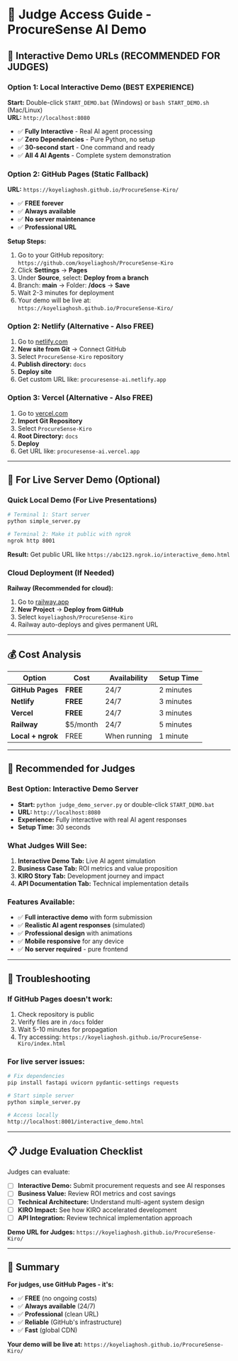 # 🎯 Judge Access Guide - ProcureSense AI Demo

## 🚀 **Interactive Demo URLs (RECOMMENDED FOR JUDGES)**

### **Option 1: Local Interactive Demo (BEST EXPERIENCE)**
**Start:** Double-click `START_DEMO.bat` (Windows) or `bash START_DEMO.sh` (Mac/Linux)  
**URL:** `http://localhost:8080`
- ✅ **Fully Interactive** - Real AI agent processing
- ✅ **Zero Dependencies** - Pure Python, no setup
- ✅ **30-second start** - One command and ready
- ✅ **All 4 AI Agents** - Complete system demonstration

### **Option 2: GitHub Pages (Static Fallback)**
**URL:** `https://koyeliaghosh.github.io/ProcureSense-Kiro/`
- ✅ **FREE forever**
- ✅ **Always available** 
- ✅ **No server maintenance**
- ✅ **Professional URL**

**Setup Steps:**
1. Go to your GitHub repository: `https://github.com/koyeliaghosh/ProcureSense-Kiro`
2. Click **Settings** → **Pages**
3. Under **Source**, select: **Deploy from a branch**
4. Branch: **main** → Folder: **/docs** → **Save**
5. Wait 2-3 minutes for deployment
6. Your demo will be live at: `https://koyeliaghosh.github.io/ProcureSense-Kiro/`

### **Option 2: Netlify (Alternative - Also FREE)**
1. Go to [netlify.com](https://netlify.com)
2. **New site from Git** → Connect GitHub
3. Select `ProcureSense-Kiro` repository
4. **Publish directory:** `docs`
5. **Deploy site**
6. Get custom URL like: `procuresense-ai.netlify.app`

### **Option 3: Vercel (Alternative - Also FREE)**
1. Go to [vercel.com](https://vercel.com)
2. **Import Git Repository**
3. Select `ProcureSense-Kiro`
4. **Root Directory:** `docs`
5. **Deploy**
6. Get URL like: `procuresense-ai.vercel.app`

---

## 🚀 **For Live Server Demo (Optional)**

### **Quick Local Demo (For Live Presentations)**
```bash
# Terminal 1: Start server
python simple_server.py

# Terminal 2: Make it public with ngrok
ngrok http 8001
```
**Result:** Get public URL like `https://abc123.ngrok.io/interactive_demo.html`

### **Cloud Deployment (If Needed)**
**Railway (Recommended for cloud):**
1. Go to [railway.app](https://railway.app)
2. **New Project** → **Deploy from GitHub**
3. Select `koyeliaghosh/ProcureSense-Kiro`
4. Railway auto-deploys and gives permanent URL

---

## 💰 **Cost Analysis**

| Option | Cost | Availability | Setup Time |
|--------|------|--------------|------------|
| **GitHub Pages** | **FREE** | 24/7 | 2 minutes |
| **Netlify** | **FREE** | 24/7 | 3 minutes |
| **Vercel** | **FREE** | 24/7 | 3 minutes |
| **Railway** | $5/month | 24/7 | 5 minutes |
| **Local + ngrok** | FREE | When running | 1 minute |

---

## 🎯 **Recommended for Judges**

### **Best Option: Interactive Demo Server**
- **Start:** `python judge_demo_server.py` or double-click `START_DEMO.bat`
- **URL:** `http://localhost:8080`
- **Experience:** Fully interactive with real AI agent responses
- **Setup Time:** 30 seconds

### **What Judges Will See:**
1. **Interactive Demo Tab:** Live AI agent simulation
2. **Business Case Tab:** ROI metrics and value proposition  
3. **KIRO Story Tab:** Development journey and impact
4. **API Documentation Tab:** Technical implementation details

### **Features Available:**
- ✅ **Full interactive demo** with form submission
- ✅ **Realistic AI agent responses** (simulated)
- ✅ **Professional design** with animations
- ✅ **Mobile responsive** for any device
- ✅ **No server required** - pure frontend

---

## 🔧 **Troubleshooting**

### **If GitHub Pages doesn't work:**
1. Check repository is public
2. Verify files are in `/docs` folder
3. Wait 5-10 minutes for propagation
4. Try accessing: `https://koyeliaghosh.github.io/ProcureSense-Kiro/index.html`

### **For live server issues:**
```bash
# Fix dependencies
pip install fastapi uvicorn pydantic-settings requests

# Start simple server
python simple_server.py

# Access locally
http://localhost:8001/interactive_demo.html
```

---

## 📋 **Judge Evaluation Checklist**

Judges can evaluate:
- [ ] **Interactive Demo:** Submit procurement requests and see AI responses
- [ ] **Business Value:** Review ROI metrics and cost savings
- [ ] **Technical Architecture:** Understand multi-agent system design
- [ ] **KIRO Impact:** See how KIRO accelerated development
- [ ] **API Integration:** Review technical implementation approach

**Demo URL for Judges:** `https://koyeliaghosh.github.io/ProcureSense-Kiro/`

---

## 🎉 **Summary**

**For judges, use GitHub Pages - it's:**
- ✅ **FREE** (no ongoing costs)
- ✅ **Always available** (24/7)
- ✅ **Professional** (clean URL)
- ✅ **Reliable** (GitHub's infrastructure)
- ✅ **Fast** (global CDN)

**Your demo will be live at:** `https://koyeliaghosh.github.io/ProcureSense-Kiro/`